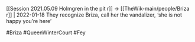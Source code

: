 [[Session 2021.05.09 Holmgren in the pit r]] -> [[TheWik-main/people/Briza r]] | 2022-01-18
They recognize Briza, call her the vandalizer, ‘she is not happy you’re here’

#Briza #QueenWinterCourt #Fey